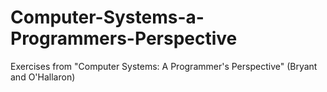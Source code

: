 # Computer-Systems-a-Programmers-Perspective
Exercises from "Computer Systems:  A Programmer's Perspective" (Bryant and O'Hallaron)
